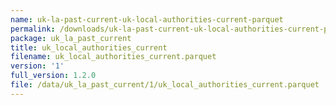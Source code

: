 ```yaml
---
name: uk-la-past-current-uk-local-authorities-current-parquet
permalink: /downloads/uk-la-past-current-uk-local-authorities-current-parquet/1
package: uk_la_past_current
title: uk_local_authorities_current
filename: uk_local_authorities_current.parquet
version: '1'
full_version: 1.2.0
file: /data/uk_la_past_current/1/uk_local_authorities_current.parquet
---
```

